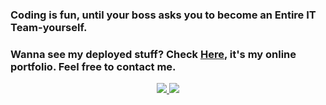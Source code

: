 ### Coding is fun, until your boss asks you to become an Entire IT Team-yourself.
### Wanna see my deployed stuff? Check [Here](https://arka.web.id), it's my online portfolio. Feel free to contact me.

<center>

[![](https://github-readme-stats-eight-theta.vercel.app/api?username=TheArKaID&show_icons=true&theme=dracula&include_all_commits=true&count_private=true) ![](https://github-readme-stats-eight-theta.vercel.app/api/top-langs/?username=TheArKaID&layout=compact&langs_count=8&theme=dracula)](https://github.com/TheArKaID)

</center>
<!--
**TheArKaID/TheArKaID** is a ✨ _special_ ✨ repository because its `README.md` (this file) appears on your GitHub profile.

Here are some ideas to get you started:

- 🔭 I’m currently working on ...
- 🌱 I’m currently learning ...
- 👯 I’m looking to collaborate on ...
- 🤔 I’m looking for help with ...
- 💬 Ask me about ...
- 📫 How to reach me: ...
- 😄 Pronouns: ...
- ⚡ Fun fact: ...
-->
